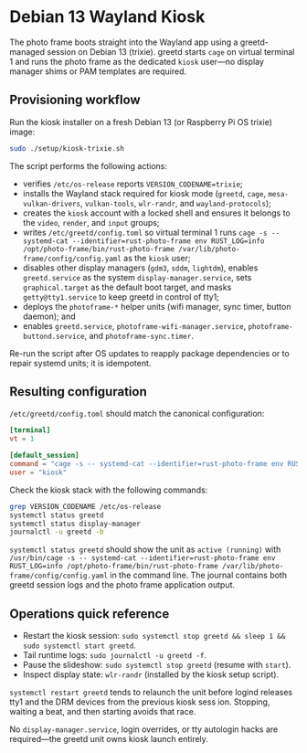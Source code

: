 # Debian 13 Wayland Kiosk

The photo frame boots straight into the Wayland app using a greetd-managed session on Debian 13 (trixie). greetd starts `cage` on virtual terminal 1 and runs the photo frame as the dedicated `kiosk` user—no display manager shims or PAM templates are required.

## Provisioning workflow

Run the kiosk installer on a fresh Debian 13 (or Raspberry Pi OS trixie) image:

```bash
sudo ./setup/kiosk-trixie.sh
```

The script performs the following actions:

- verifies `/etc/os-release` reports `VERSION_CODENAME=trixie`;
- installs the Wayland stack required for kiosk mode (`greetd`, `cage`, `mesa-vulkan-drivers`, `vulkan-tools`, `wlr-randr`, and `wayland-protocols`);
- creates the `kiosk` account with a locked shell and ensures it belongs to the `video`, `render`, and `input` groups;
- writes `/etc/greetd/config.toml` so virtual terminal 1 runs `cage -s -- systemd-cat --identifier=rust-photo-frame env RUST_LOG=info /opt/photo-frame/bin/rust-photo-frame /var/lib/photo-frame/config/config.yaml` as the `kiosk` user;
- disables other display managers (`gdm3`, `sddm`, `lightdm`), enables `greetd.service` as the system `display-manager.service`, sets `graphical.target` as the default boot target, and masks `getty@tty1.service` to keep greetd in control of tty1;
- deploys the `photoframe-*` helper units (wifi manager, sync timer, button daemon); and
- enables `greetd.service`, `photoframe-wifi-manager.service`, `photoframe-buttond.service`, and `photoframe-sync.timer`.

Re-run the script after OS updates to reapply package dependencies or to repair systemd units; it is idempotent.

## Resulting configuration

`/etc/greetd/config.toml` should match the canonical configuration:

```toml
[terminal]
vt = 1

[default_session]
command = "cage -s -- systemd-cat --identifier=rust-photo-frame env RUST_LOG=info /opt/photo-frame/bin/rust-photo-frame /var/lib/photo-frame/config/config.yaml"
user = "kiosk"
```

Check the kiosk stack with the following commands:

```bash
grep VERSION_CODENAME /etc/os-release
systemctl status greetd
systemctl status display-manager
journalctl -u greetd -b
```

`systemctl status greetd` should show the unit as `active (running)` with `/usr/bin/cage -s -- systemd-cat --identifier=rust-photo-frame env RUST_LOG=info /opt/photo-frame/bin/rust-photo-frame /var/lib/photo-frame/config/config.yaml` in the command line. The journal contains both greetd session logs and the photo frame application output.

## Operations quick reference

- Restart the kiosk session: `sudo systemctl stop greetd && sleep 1 && sudo systemctl start greetd`.
- Tail runtime logs: `sudo journalctl -u greetd -f`.
- Pause the slideshow: `sudo systemctl stop greetd` (resume with `start`).
- Inspect display state: `wlr-randr` (installed by the kiosk setup script).

`systemctl restart greetd` tends to relaunch the unit before logind releases tty1 and the DRM devices from the previous kiosk sess
ion. Stopping, waiting a beat, and then starting avoids that race.

No `display-manager.service`, login overrides, or tty autologin hacks are required—the greetd unit owns kiosk launch entirely.
